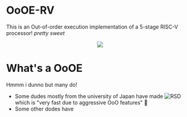 # OoOE-RV
This is an Out-of-order execution implementation of a 5-stage RISC-V processor! *pretty sweet*
<p align="center">
  <img src="http://www.quickmeme.com/img/e1/e14cd2954100cf2a8e82e1a2ca7305af915d64c1edd8b9951a25b7309617fc32.jpg">
</p>

# What's a OoOE
Hmmm i dunno but many do!
- Some dudes mostly from the university of Japan have made ![RSD](https://github.com/rsd-devel/rsd) which is "very fast due to aggressive OoO features" 😤
- Some other dodes have 
